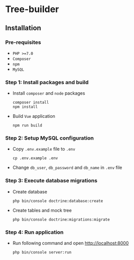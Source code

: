 # Tree-builder

## Installation

### Pre-requisites
- `PHP >=7.0`
- `Composer`
- `npm`
- `MySQL`

### Step 1: Install packages and build
- Install `composer` and `node` packages
    ```shell
    composer install
    npm install
    ```
- Build `Vue` application
    ```shell
    npm run build
    ```

### Step 2: Setup MySQL configuration

- Copy `.env.example` file to `.env`
    ```shell
    cp .env.example .env
    ```
- Change `db_user`, `db_password` and `db_name` in `.env` file

### Step 3: Execute database migrations

- Create database
    ```shell
    php bin/console doctrine:database:create
    ```
- Create tables and mock tree
    ```shell
    php bin/console doctrine:migrations:migrate
    ```

### Step 4: Run application

- Run following command and open [http://localhost:8000](http://localhost:8000)
    ```shell
    php bin/console server:run
    ```

